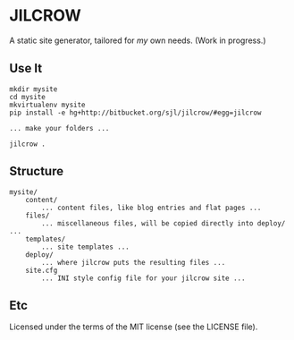 JILCROW
=======

A static site generator, tailored for *my* own needs. (Work in progress.)

Use It
------

    mkdir mysite
    cd mysite
    mkvirtualenv mysite
    pip install -e hg+http://bitbucket.org/sjl/jilcrow/#egg=jilcrow

    ... make your folders ...

    jilcrow .

Structure
---------

    mysite/
        content/
            ... content files, like blog entries and flat pages ...
        files/
            ... miscellaneous files, will be copied directly into deploy/ ...
        templates/
            ... site templates ...
        deploy/
            ... where jilcrow puts the resulting files ...
        site.cfg
            ... INI style config file for your jilcrow site ...

Etc
---

Licensed under the terms of the MIT license (see the LICENSE file).
